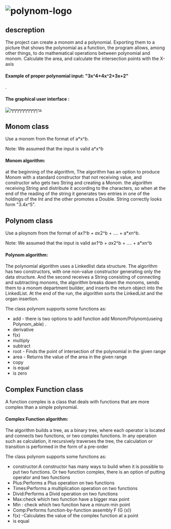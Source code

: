 # ![polynom-logo](https://user-images.githubusercontent.com/54840897/68753489-cce32080-060d-11ea-87a8-793152128a46.png)

## descreption
The project can create a monom and a polynomial. Exporting them to a picture that shows the polynomial as a function, the program allows, among other things, to do mathematical operations between polynomial and monom.
Calculate the area, and calculate the intersection points with the X-axis
   
 #### Example of proper polynomial input: "3x^4+4x^2+3x+2"

.
#### The graphical user interface : 
![גרףףףףףףףףףף](https://user-images.githubusercontent.com/54840897/70615327-d9f72d80-1c14-11ea-9a06-05620697931b.PNG)




## Monom class
Use a monom from the format of a*x^b.

   Note: We assumed that the input is valid
   a*x^b

#### Monom algorithm:
at the beginning of the algorithm, The algorithm has an option to
produce Monom with a standard constructor that not receiving value, and
constructor who gets two String and creating a Monom. the algorithm receiving
String and distribute it according to the characters, so when at the end of the
reading of the string it generates two entries in one of the holdings of the Int and the
other promotes a Double. String correctly looks form "3.4x^5". 


## Polynom class
Use a ploynom from the format of a*x1^b + a*x2^b + .... + a*xn^b.

   Note: We assumed that the input is valid
   a*x1^b + a*x2^b + .... + a*xn^b

####  Polynom algorithm:
The polynomial algorithm uses a Linkedlist data structure. The algorithm has two
constructors, with one non-value constructor generating only the data structure.
And the second receives a String consisting of connecting and subtracting monoms,
the algorithm breaks down the monoms, sends them to a monom department
builder, and inserts the return object into the LinkedList. At the end of the run, the
algorithm sorts the LinkedList and the organ insertion.

The class polynom supports some functions as:
- add - there is two options to add function add Monom/Polynom(useing Polynom_able) . 
- derivative 
- f(x)
- multiply 
- subtract 
- root - Finds the point of intersection of the polynomial in the given range
- area - Returns the value of the area in the given range
- copy
- is equal 
- is zero

## Complex Function class
A function complex is a class that deals with functions that are more complex than a simple polynomial.

#### Complex Function algorithm:
The algorithm builds a tree, as a binary tree, where each operator is located and connects two functions, or two complex functions.
In any operation such as calculation, it recursively traverses the tree, the calculation or transition is performed in the form of a pre-order

The class polynom supports some functions as:
- constructor:A constructor has many ways to build when it is possible to put two functions.
   Or two function complex, there is an option of putting operator and two functions 
- Plus:Performs a Plus operation on two functions
- Times:Performs a multiplication operation on two functions
- Divid:Performs a Divid operation on two functions
- Max:check which two function have a bigger max point
- Min : check which two function have a minum min point
- Comp:Performs function-by-function assembly F (G (x))
- f(x) -Calculates the value of the complex function at a point
- is equal 

